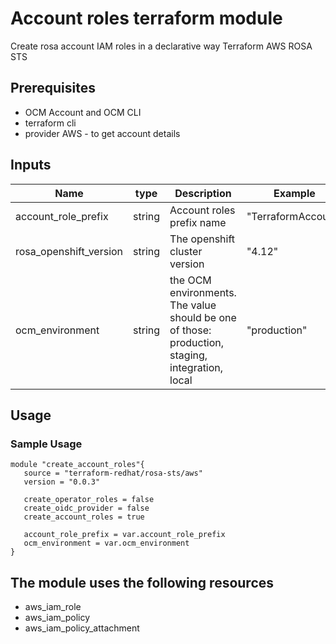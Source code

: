# Account roles terraform module

Create rosa account IAM roles in a declarative way
Terraform AWS ROSA STS


## Prerequisites
* OCM Account and OCM CLI
* terraform cli
* provider AWS - to get account details 

## Inputs
| Name | type        | Description                                                                                                                                        | Example            |
|------|-------------|----------------------------------------------------------------------------------------------------------------------------------------------------|--------------------|
|account_role_prefix| string      | Account roles prefix name                                                                                                                          | "TerraformAccount" |
|rosa_openshift_version| string      | The openshift cluster version                                                                                                                      | "4.12"             |
|ocm_environment| string      |  the OCM environments. The value should be one of those: production, staging, integration, local                                                                                                                                                  | "production"       |

## Usage

### Sample Usage

```
module "create_account_roles"{
   source = "terraform-redhat/rosa-sts/aws"
   version = "0.0.3"

   create_operator_roles = false
   create_oidc_provider = false
   create_account_roles = true

   account_role_prefix = var.account_role_prefix
   ocm_environment = var.ocm_environment
}
```

## The module uses the following resources
* aws_iam_role 
* aws_iam_policy 
* aws_iam_policy_attachment
